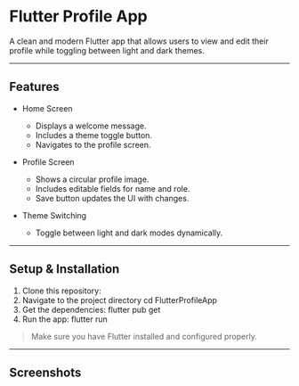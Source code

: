# Flutter Profile App

A clean and modern Flutter app that allows users to view and edit their profile while toggling between light and dark themes.

---

## Features

- Home Screen  
  - Displays a welcome message.  
  - Includes a theme toggle button.  
  - Navigates to the profile screen.

- Profile Screen  
  - Shows a circular profile image.  
  - Includes editable fields for name and role.  
  - Save button updates the UI with changes.

- Theme Switching  
  - Toggle between light and dark modes dynamically.

---

## Setup & Installation

1. Clone this repository:
2. Navigate to the project directory
    cd FlutterProfileApp
3. Get the dependencies:
    flutter pub get
4. Run the app:
    flutter run


> Make sure you have Flutter installed and configured properly.

---

## Screenshots


